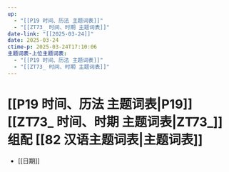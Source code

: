 ```yaml
---
up:
  - "[[P19 时间、历法 主题词表]]"
  - "[[ZT73_ 时间、时期 主题词表]]"
date-link: "[[2025-03-24]]"
date: 2025-03-24
ctime-p: 2025-03-24T17:10:06
主题词表-上位主题词表:
  - "[[P19 时间、历法 主题词表]]"
  - "[[ZT73_ 时间、时期 主题词表]]"
---
```


# [[P19 时间、历法 主题词表|P19]] [[ZT73_ 时间、时期 主题词表|ZT73_]] 组配 [[82 汉语主题词表|主题词表]]

- [[日期]]
